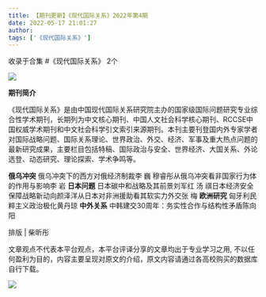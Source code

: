 ```yaml
---
title: 【期刊更新】《现代国际关系》2022年第4期
date: 2022-05-17 21:01:27
author: 
tags: ['《现代国际关系》']
---
```



收录于合集 #《现代国际关系》 2个

![](/images/12/2.gif)

  

**期刊简介**

《现代国际关系》是由中国现代国际关系研究院主办的国家级国际问题研究专业综合性学术期刊，长期列为中文核心期刊、中国人文社会科学核心期刊、RCCSE中国权威学术期刊和中文社会科学引文索引来源期刊。本刊主要刊登国内外专家学者对国际战略问题、国际关系理论、世界政治、外交、经济、军事及重大热点问题的最新研究成果，主要栏目包括特稿、国际政治与安全、世界经济、大国关系、外论选登、动态研究、理论探索、学术争鸣等。

  
 **俄乌冲突** 俄乌冲突下的西方对俄经济制裁李 巍 穆睿彤从俄乌冲突看非国家行为体的作用与影响李 岩 **日本问题** 日本碳中和战略及其前景刘军红 汤
祺日本经济安全保障战略新动向颜泽洋从日本对非洲援助看其软实力外交张 梅 **欧洲研究** 匈牙利民粹主义政治极化黄丹琼 **中外关系**
中韩建交30周年：务实性合作与结构性矛盾陈向阳

  

排版 | 柴昕彤

  

文章观点不代表本平台观点，本平台评译分享的文章均出于专业学习之用, 不以任何盈利为目的，内容主要呈现对原文的介绍，原文内容请通过各高校购买的数据库自行下载。

![](/images/12/3.gif)

